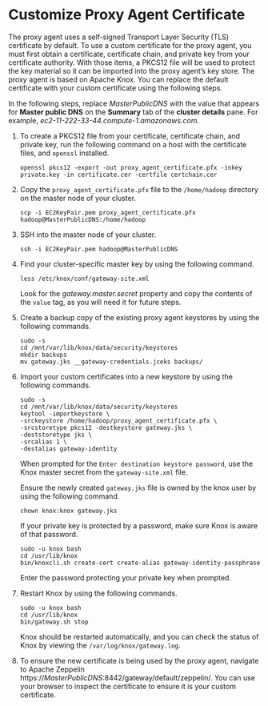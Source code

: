 # Customize Proxy Agent Certificate<a name="emr-lf-TLS"></a>

The proxy agent uses a self\-signed Transport Layer Security \(TLS\) certificate by default\. To use a custom certificate for the proxy agent, you must first obtain a certificate, certificate chain, and private key from your certificate authority\. With those items, a PKCS12 file will be used to protect the key material so it can be imported into the proxy agent’s key store\. The proxy agent is based on Apache Knox\. You can replace the default certificate with your custom certificate using the following steps\. 

In the following steps, replace *MasterPublicDNS* with the value that appears for **Master public DNS** on the **Summary** tab of the **cluster details** pane\. For example, *ec2\-11\-222\-33\-44\.compute\-1\.amazonaws\.com*\.

1. To create a PKCS12 file from your certificate, certificate chain, and private key, run the following command on a host with the certificate files, and `openssl` installed\.

   ```
   openssl pkcs12 -export -out proxy_agent_certificate.pfx -inkey private.key -in certificate.cer -certfile certchain.cer
   ```

1. Copy the `proxy_agent_certificate.pfx` file to the `/home/hadoop` directory on the master node of your cluster\.

   ```
   scp -i EC2KeyPair.pem proxy_agent_certificate.pfx hadoop@MasterPublicDNS:/home/hadoop
   ```

1. SSH into the master node of your cluster\.

   ```
   ssh -i EC2KeyPair.pem hadoop@MasterPublicDNS
   ```

1. Find your cluster\-specific master key by using the following command\.

   ```
   less /etc/knox/conf/gateway-site.xml
   ```

   Look for the *gateway\.master\.secret* property and copy the contents of the `value` tag, as you will need it for future steps\.

1. Create a backup copy of the existing proxy agent keystores by using the following commands\.

   ```
   sudo -s
   cd /mnt/var/lib/knox/data/security/keystores
   mkdir backups
   mv gateway.jks __gateway-credentials.jceks backups/
   ```

1. Import your custom certificates into a new keystore by using the following commands\.

   ```
   sudo -s
   cd /mnt/var/lib/knox/data/security/keystores
   keytool -importkeystore \
   -srckeystore /home/hadoop/proxy_agent_certificate.pfx \
   -srcstoretype pkcs12 -destkeystore gateway.jks \
   -deststoretype jks \
   -srcalias 1 \
   -destalias gateway-identity
   ```

   When prompted for the `Enter destination keystore password`, use the Knox master secret from the `gateway-site.xml` file\.

   Ensure the newly created `gateway.jks` file is owned by the knox user by using the following command\.

   ```
   chown knox:knox gateway.jks
   ```

   If your private key is protected by a password, make sure Knox is aware of that password\.

   ```
   sudo -u knox bash
   cd /usr/lib/knox
   bin/knoxcli.sh create-cert create-alias gateway-identity-passphrase
   ```

   Enter the password protecting your private key when prompted\.

1. Restart Knox by using the following commands\.

   ```
   sudo -u knox bash
   cd /usr/lib/knox
   bin/gateway.sh stop
   ```

   Knox should be restarted automatically, and you can check the status of Knox by viewing the `/var/log/knox/gateway.log`\.

1. To ensure the new certificate is being used by the proxy agent, navigate to Apache Zeppelin https://*MasterPublicDNS*:8442/gateway/default/zeppelin/\. You can use your browser to inspect the certificate to ensure it is your custom certificate\.